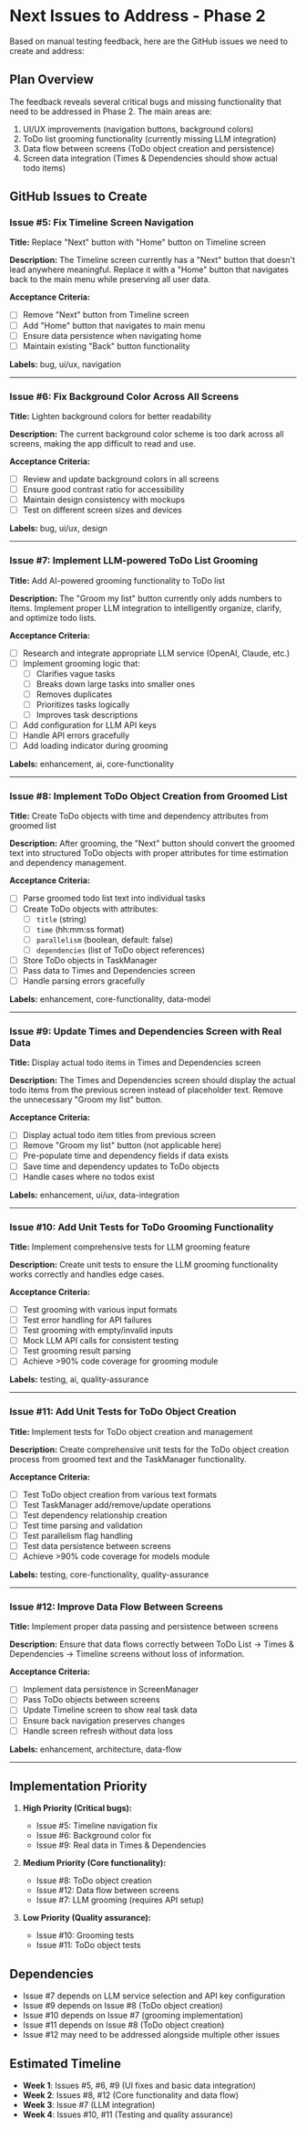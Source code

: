 # Next Issues to Address - Phase 2

Based on manual testing feedback, here are the GitHub issues we need to create and address:

## Plan Overview

The feedback reveals several critical bugs and missing functionality that need to be addressed in Phase 2. The main areas are:
1. UI/UX improvements (navigation buttons, background colors)
2. ToDo list grooming functionality (currently missing LLM integration)
3. Data flow between screens (ToDo object creation and persistence)
4. Screen data integration (Times & Dependencies should show actual todo items)

## GitHub Issues to Create

### Issue #5: Fix Timeline Screen Navigation
**Title:** Replace "Next" button with "Home" button on Timeline screen

**Description:**
The Timeline screen currently has a "Next" button that doesn't lead anywhere meaningful. Replace it with a "Home" button that navigates back to the main menu while preserving all user data.

**Acceptance Criteria:**
- [ ] Remove "Next" button from Timeline screen
- [ ] Add "Home" button that navigates to main menu
- [ ] Ensure data persistence when navigating home
- [ ] Maintain existing "Back" button functionality

**Labels:** bug, ui/ux, navigation

---

### Issue #6: Fix Background Color Across All Screens
**Title:** Lighten background colors for better readability

**Description:**
The current background color scheme is too dark across all screens, making the app difficult to read and use.

**Acceptance Criteria:**
- [ ] Review and update background colors in all screens
- [ ] Ensure good contrast ratio for accessibility
- [ ] Maintain design consistency with mockups
- [ ] Test on different screen sizes and devices

**Labels:** bug, ui/ux, design

---

### Issue #7: Implement LLM-powered ToDo List Grooming
**Title:** Add AI-powered grooming functionality to ToDo list

**Description:**
The "Groom my list" button currently only adds numbers to items. Implement proper LLM integration to intelligently organize, clarify, and optimize todo lists.

**Acceptance Criteria:**
- [ ] Research and integrate appropriate LLM service (OpenAI, Claude, etc.)
- [ ] Implement grooming logic that:
  - [ ] Clarifies vague tasks
  - [ ] Breaks down large tasks into smaller ones
  - [ ] Removes duplicates
  - [ ] Prioritizes tasks logically
  - [ ] Improves task descriptions
- [ ] Add configuration for LLM API keys
- [ ] Handle API errors gracefully
- [ ] Add loading indicator during grooming

**Labels:** enhancement, ai, core-functionality

---

### Issue #8: Implement ToDo Object Creation from Groomed List
**Title:** Create ToDo objects with time and dependency attributes from groomed list

**Description:**
After grooming, the "Next" button should convert the groomed text into structured ToDo objects with proper attributes for time estimation and dependency management.

**Acceptance Criteria:**
- [ ] Parse groomed todo list text into individual tasks
- [ ] Create ToDo objects with attributes:
  - [ ] `title` (string)
  - [ ] `time` (hh:mm:ss format)
  - [ ] `parallelism` (boolean, default: false)
  - [ ] `dependencies` (list of ToDo object references)
- [ ] Store ToDo objects in TaskManager
- [ ] Pass data to Times and Dependencies screen
- [ ] Handle parsing errors gracefully

**Labels:** enhancement, core-functionality, data-model

---

### Issue #9: Update Times and Dependencies Screen with Real Data
**Title:** Display actual todo items in Times and Dependencies screen

**Description:**
The Times and Dependencies screen should display the actual todo items from the previous screen instead of placeholder text. Remove the unnecessary "Groom my list" button.

**Acceptance Criteria:**
- [ ] Display actual todo item titles from previous screen
- [ ] Remove "Groom my list" button (not applicable here)
- [ ] Pre-populate time and dependency fields if data exists
- [ ] Save time and dependency updates to ToDo objects
- [ ] Handle cases where no todos exist

**Labels:** enhancement, ui/ux, data-integration

---

### Issue #10: Add Unit Tests for ToDo Grooming Functionality
**Title:** Implement comprehensive tests for LLM grooming feature

**Description:**
Create unit tests to ensure the LLM grooming functionality works correctly and handles edge cases.

**Acceptance Criteria:**
- [ ] Test grooming with various input formats
- [ ] Test error handling for API failures
- [ ] Test grooming with empty/invalid inputs
- [ ] Mock LLM API calls for consistent testing
- [ ] Test grooming result parsing
- [ ] Achieve >90% code coverage for grooming module

**Labels:** testing, ai, quality-assurance

---

### Issue #11: Add Unit Tests for ToDo Object Creation
**Title:** Implement tests for ToDo object creation and management

**Description:**
Create comprehensive unit tests for the ToDo object creation process from groomed text and the TaskManager functionality.

**Acceptance Criteria:**
- [ ] Test ToDo object creation from various text formats
- [ ] Test TaskManager add/remove/update operations
- [ ] Test dependency relationship creation
- [ ] Test time parsing and validation
- [ ] Test parallelism flag handling
- [ ] Test data persistence between screens
- [ ] Achieve >90% code coverage for models module

**Labels:** testing, core-functionality, quality-assurance

---

### Issue #12: Improve Data Flow Between Screens
**Title:** Implement proper data passing and persistence between screens

**Description:**
Ensure that data flows correctly between ToDo List → Times & Dependencies → Timeline screens without loss of information.

**Acceptance Criteria:**
- [ ] Implement data persistence in ScreenManager
- [ ] Pass ToDo objects between screens
- [ ] Update Timeline screen to show real task data
- [ ] Ensure back navigation preserves changes
- [ ] Handle screen refresh without data loss

**Labels:** enhancement, architecture, data-flow

---

## Implementation Priority

1. **High Priority (Critical bugs):**
   - Issue #5: Timeline navigation fix
   - Issue #6: Background color fix
   - Issue #9: Real data in Times & Dependencies

2. **Medium Priority (Core functionality):**
   - Issue #8: ToDo object creation
   - Issue #12: Data flow between screens
   - Issue #7: LLM grooming (requires API setup)

3. **Low Priority (Quality assurance):**
   - Issue #10: Grooming tests
   - Issue #11: ToDo object tests

## Dependencies

- Issue #7 depends on LLM service selection and API key configuration
- Issue #9 depends on Issue #8 (ToDo object creation)
- Issue #10 depends on Issue #7 (grooming implementation)
- Issue #11 depends on Issue #8 (ToDo object creation)
- Issue #12 may need to be addressed alongside multiple other issues

## Estimated Timeline

- **Week 1**: Issues #5, #6, #9 (UI fixes and basic data integration)
- **Week 2**: Issues #8, #12 (Core functionality and data flow)
- **Week 3**: Issue #7 (LLM integration)
- **Week 4**: Issues #10, #11 (Testing and quality assurance)